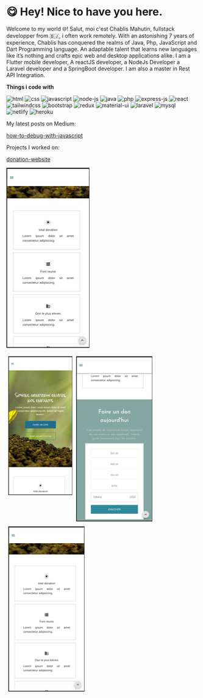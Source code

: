 # :yum: Hey! Nice to have you here. 
Welcome to my world :globe_with_meridians:! 
Salut, moi c'est Chablis Mahutin, fullstack developper from :benin:, i often work remotely. 
With an astonishing 7 years of experience, Chablis has conquered the realms of Java, Php, JavaScript and Dart Programming language. An adaptable talent that learns new languages like it’s nothing and crafts epic web and desktop applications alike. I am a Flutter mobile developer, A reactJS developer, a NodeJs Developer a Laravel developer and a SpringBoot developer.
I am also a master in Rest API Integration.

**Things i code with**


![html](https://img.shields.io/badge/HTML-239120?style=for-the-badge&logo=html5&logoColor=white) ![css](https://img.shields.io/badge/CSS-239120?&style=for-the-badge&logo=css3&logoColor=white) ![javascript](https://img.shields.io/badge/JavaScript-323330?style=for-the-badge&logo=javascript&logoColor=F7DF1E) ![node-js](https://img.shields.io/badge/Node.js-43853D?style=for-the-badge&logo=node.js&logoColor=white) ![java](https://img.shields.io/badge/Java-ED8B00?style=for-the-badge&logo=openjdk&logoColor=white) ![php](https://img.shields.io/badge/PHP-777BB4?style=for-the-badge&logo=php&logoColor=white) ![express-js](https://img.shields.io/badge/Express.js-404D59?style=for-the-badge) ![react](https://img.shields.io/badge/React-20232A?style=for-the-badge&logo=react&logoColor=61DAFB)
![tailwindcss](https://img.shields.io/badge/Tailwind_CSS-38B2AC?style=for-the-badge&logo=tailwind-css&logoColor=white) ![bootstrap](https://img.shields.io/badge/Bootstrap-563D7C?style=for-the-badge&logo=bootstrap&logoColor=white) ![redux](https://img.shields.io/badge/Redux-593D88?style=for-the-badge&logo=redux&logoColor=white) ![material-ui](https://img.shields.io/badge/Material--UI-0081CB?style=for-the-badge&logo=material-ui&logoColor=white) ![laravel](https://img.shields.io/badge/Laravel-FF2D20?style=for-the-badge&logo=laravel&logoColor=white) ![mysql](https://img.shields.io/badge/MySQL-00000F?style=for-the-badge&logo=mysql&logoColor=white) ![netlify](https://img.shields.io/badge/Netlify-00C7B7?style=for-the-badge&logo=netlify&logoColor=white) ![heroku](https://img.shields.io/badge/Heroku-430098?style=for-the-badge&logo=heroku&logoColor=white)

My latest posts on Medium: 

[how-to-debug-with-javascript](https://medium.com/@omoobaoshoffa/how-to-debug-and-become-an-efficient-debugger-f19d773e2e00)

Projects I worked on:

[donation-website](https://donation-dnk.vercel.app)

![Image Alt Text](https://github.com/Omo-oba18/Omo-oba18/blob/main/assets/dnk-about.png?raw=true)

<div style="width:100%; clear: both; content: ''; display: table;">
  <div style="float: left; width: 33.33%;padding: 5px;">
    <img src="https://github.com/Omo-oba18/Omo-oba18/blob/main/assets/dnk-landing.png?raw=true&size=200x200" alt="Snow">
  </div>
  <div style="float: left; width: 200px;padding: 5px;">
    <img src="https://github.com/Omo-oba18/Omo-oba18/blob/main/assets/dnk-donate.png?raw=true&size=200x200" alt="Forest">
  </div>
  <div style="float: left; width: 200px;padding: 5px;">
    <img src="https://github.com/Omo-oba18/Omo-oba18/raw/main/assets/dnk-about.png?raw=true&size=200x200" alt="Mountains">
  </div>
</div>
